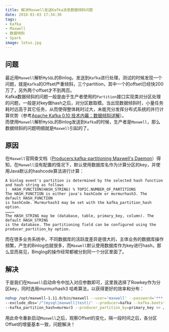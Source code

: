 ```yaml
---
title: 解决Maxwell发送Kafka消息数据倾斜问题
date: 2018-01-03 17:34:30
tags:
- Kafka
- Maxwell
- 数据倾斜
- Spark
image: lotus.jpg
---
```

## 问题
最近用`Maxwell`解析`MySQL`的Binlog，发送到`Kafka`进行处理，测试的时候发现一个问题，就是`Kafka`的Offset严重倾斜，三个partition，其中一个的offset已经快200万了，另外两个offset才不到两百。  
Kafka数据倾斜的问题一般是由于生产者使用的`Partition`接口实现类对分区处理的问题，一般是对key做hash之后，对分区数取模。当出现数据倾斜时，小量任务耗时远高于其它任务，从而使得整体耗时过大，未能充分发挥分布式系统的并行计算优势（参考[Apache Kafka 0.10 技术内幕：数据倾斜详解](http://ningg.top/apache-kafka-10-best-practice-tips-data-skew-details/)）。  
而使用`Maxwell`解析`MySQL`的Binlog发送到`Kafka`的时候，生产者是`Maxwell`，那么数据倾斜的问题明细就是`Maxwell`引起的了。  

## 原因
在`Maxwell`官网查文档（[Producers:kafka-partitioning Maxwell's Daemon](http://maxwells-daemon.io/producers/#kafka-partitioning)）得知，在`Maxwell`没有配置的情况下，默认使用数据库名作为计算分区的key，并使用Java默认的hashcode算法进行计算：  
```
A binlog event's partition is determined by the selected hash function and hash string as follows
|  HASH_FUNCTION(HASH_STRING) % TOPIC.NUMBER_OF_PARTITIONS
The HASH_FUNCTION is either java's hashCode or murmurhash3. The default HASH_FUNCTION 
is hashCode. Murmurhash3 may be set with the kafka_partition_hash option. 
…………
The HASH_STRING may be (database, table, primary_key, column). The default HASH_STRING 
is the database. The partitioning field can be configured using the 
producer_partition_by option.
```
而在很多业务系统中，不同数据库的活跃度差异是很大的，主体业务的数据库操作频繁，产生的Binlog也就很多，而`Maxwell`默认使用数据库作为key进行hash，那么显而易见，Binglog的操作经常都被分到同一个分区里面了。  

## 解决
于是我们在`Maxwell`启动命令中加入对应参数即可，这里我选择了Rowkey作为分区key，同时选用murmurhash3
哈希算法，以获得更好的效率和分布：
```bash
nohup /opt/maxwell-1.11.0/bin/maxwell --user='maxwell' --password='***' --host='***' 
--exclude_dbs='/^(mysql|maxwell|test)/' --producer=kafka --kafka.bootstrap.servers=*** 
--kafka_partition_hash=murmur3 --producer_partition_by=primary_key >> /root/maxwell.log &

```

用此命令重新启动`Maxwell`之后，观察Offset的变化，隔一段时间之后，各分区Offset的增量基本一致，问题解决！